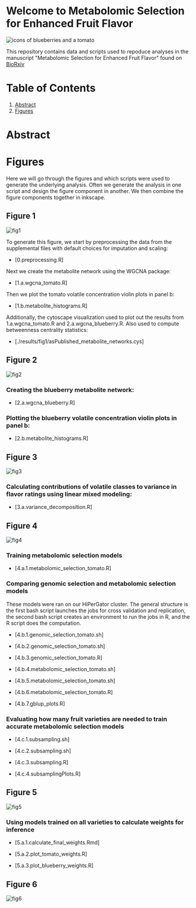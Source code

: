 # Welcome to Metabolomic Selection for Enhanced Fruit Flavor

![icons of blueberries and a tomato](./fruit_icons.svg)

This repository contains data and scripts used to repoduce analyses in the manuscript "Metabolomic Selection for Enhanced Fruit Flavor" found on [BioRxiv](https://www.biorxiv.org/content/10.1101/2020.09.17.302802v1.full)

# Table of Contents
1. [Abstract](#abstract)
2. [Figures](#figures)

# Abstract <a name="abstract"></a>

# Figures <a name="figures"></a>

Here we will go through the figures and which scripts were used to generate the underlying analysis. Often we generate the analysis in one script and design the figure component in another. We then combine the figure components together in inkscape.


## Figure 1 <a name="fig1"></a>

![fig1](./figures/svgs/fig1.svg)

To generate this figure, we start by preprocessing the data from the supplemental files with default choices for imputation and scaling:

* [0.preprocessing.R]   

Next we create the metabolite network using the WGCNA package:

* [1.a.wgcna_tomato.R]  

Then we plot the tomato volatile concentration violin plots in panel b:

* [1.b.metabolite_histograms.R]

Additionally, the cytoscape visualization used to plot out the results from 1.a.wgcna_tomato.R and 2.a.wgcna_blueberry.R. Also used to compute betweenness centrality statistics:

* [./results/fig1/asPublished_metabolite_networks.cys]



## Figure 2 <a name="fig2"></a>

![fig2](./figures/svgs/fig2.svg)

### Creating the blueberry metabolite network:

* [2.a.wgcna_blueberry.R]

### Plotting the blueberry volatile concentration violin plots in panel b:

* [2.b.metabolite_histograms.R]


## Figure 3 <a name="fig3"></a>

![fig3](./figures/svgs/fig3.svg)

### Calculating contributions of volatile classes to variance in flavor ratings using linear mixed modeling:

* [3.a.variance_decomposition.R]  


## Figure 4 <a name="fig4"></a>

![fig4](./figures/svgs/fig4.svg)

### Training metabolomic selection models

* [4.a.1.metabolomic_selection_tomato.R]

### Comparing genomic selection and metabolomic selection models

These models were ran on our HiPerGator cluster. The general structure is the first bash script launches the jobs for cross validation and replication, the second bash script creates an environment to run the jobs in R, and the R script does the computation.

* [4.b.1.genomic_selection_tomato.sh]

* [4.b.2.genomic_selection_tomato.sh]

* [4.b.3.genomic_selection_tomato.R]

* [4.b.4.metabolomic_selection_tomato.sh]

* [4.b.5.metabolomic_selection_tomato.sh]

* [4.b.6.metabolomic_selection_tomato.R]

* [4.b.7.gblup_plots.R]

### Evaluating how many fruit varieties are needed to train accurate metabolomic selection models

* [4.c.1.subsampling.sh]

* [4.c.2.subsampling.sh]

* [4.c.3.subsampling.R]

* [4.c.4.subsamplingPlots.R]


## Figure 5 <a name="fig5"></a>

![fig5](./figures/svgs/fig5.svg)

### Using models trained on all varieties to calculate weights for inference

* [5.a.1.calculate_final_weights.Rmd]

* [5.a.2.plot_tomato_weights.R]

* [5.a.3.plot_blueberry_weights.R]


## Figure 6 <a name="fig6"></a>

![fig6](./figures/svgs/fig6.svg)
